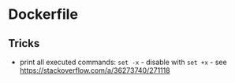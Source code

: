 # Dockerfile

## Tricks
- print all executed commands: `set -x` - disable with `set +x` - see https://stackoverflow.com/a/36273740/271118
